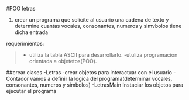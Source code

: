 #POO letras

1. crear un programa que solicite al usuario una cadena de texto y determine cuantas vocales, consonantes, numeros y simvbolos tiene dicha entrada

requerimientos:

> - utiliza la tabla ASCII para desarrollarlo.
> -utuliza programacion orientada a objetetos(POO).

##crear clases
-Letras
	-crear objetos para interactuar con el usuario
-Contador
	vamos a definir la logica del programa(determinar vocales, consonantes, numeros y simbolos)
-LetrasMain
	Instaciar los objetos para ejecutar el programa
